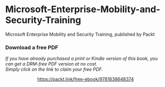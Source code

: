 # Microsoft-Enterprise-Mobility-and-Security-Training
Microsoft Enterprise Mobility and Security Training, published by Packt
### Download a free PDF

 <i>If you have already purchased a print or Kindle version of this book, you can get a DRM-free PDF version at no cost.<br>Simply click on the link to claim your free PDF.</i>
<p align="center"> <a href="https://packt.link/free-ebook/9781838648374">https://packt.link/free-ebook/9781838648374 </a> </p>